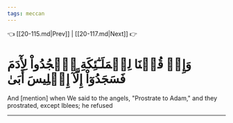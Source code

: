 ```yaml
---
tags: meccan
---
```


👈 [[20-115.md|Prev]] | [[20-117.md|Next]] 👉

# وَإِذۡ قُلۡنَا لِلۡمَلَـٰٓئِكَةِ ٱسۡجُدُواْ لِأٓدَمَ فَسَجَدُوٓاْ إِلَّآ إِبۡلِيسَ أَبَىٰ

And [mention] when We said to the angels, "Prostrate to Adam," and they prostrated, except Iblees; he refused

---

